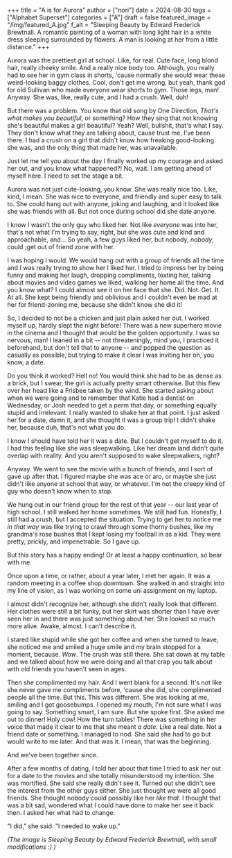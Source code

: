 +++
title = "A is for Aurora"
author = ["nori"]
date = 2024-08-30
tags = ["Alphabet Superset"]
categories = ["A"]
draft = false
featured_image = "/img/featured_A.jpg"
f_alt = "Sleeping Beauty by Edward Frederick Brewtnall. A romantic painting of a woman with long light hair in a white dress sleeping surrounded by flowers. A man is looking at her from a little distance."
+++

Aurora was the prettiest girl at school. Like, for real. Cute face, long blond hair, really cheeky smile. And a really nice body too. Although, you really had to see her in gym class in shorts, 'cause normally she would wear these weird-looking baggy clothes. Cool, don't get me wrong, but yeah, thank god for old Sullivan who made everyone wear shorts to gym. Those legs, man! Anyway. She was, like, really cute, and I had a crush. Well, duh!

But there was a problem. You know that old song by One Direction, _That's what makes you beautiful_, or something? How they sing that not knowing she's beautiful makes a girl beautiful? Yeah? Well, bullshit, that's what I say. They don't know what they are talking about, cause trust me, I've been there. I had a crush on a girl that didn't know how freaking good-looking she was, and the only thing that made her, was unavailable.

Just let me tell you about the day I finally worked up my courage and asked her out, and you know what happened?! No, wait. I am getting ahead of myself here. I need to set the stage a bit.

Aurora was not just cute-looking, you know. She was really nice too. Like, kind, I mean. She was nice to everyone, and friendly and super easy to talk to. She could hang out with anyone, joking and laughing, and it looked like she was friends with all. But not once during school did she date anyone.

I know I wasn't the only guy who liked her. Not like _everyone_ was into her, that's not what I'm trying to say, right, but she was cute and kind and approachable, and... So yeah, a few guys liked her, but nobody, _nobody_, could ;get out of friend zone with her.

I was hoping I would. We would hang out with a group of friends all the time and I was really trying to show her I liked her. I tried to impress her by being funny and making her laugh, dropping compliments, texting her, talking about movies and video games we liked, walking her home all the time. And you know what? I could almost see it on her face that she. Did. Not. Get. It. At all. She kept being friendly and oblivious and I couldn't even be mad at her for friend-zoning me, because she didn't know she did it!

So, I decided to not be a chicken and just plain asked her out. I worked myself up, hardly slept the night before! There was a new superhero movie in the cinema and I thought that would be the golden opportunity. I was so nervous, man! I leaned in a bit -- not threateningly, mind you, I practiced it beforehand, but don't tell that to anyone -- and popped the question as casually as possible, but trying to make it clear I was inviting her on, you know, a date.

Do you think it worked? Hell no! You would think she had to be as dense as a brick, but I swear, the girl is actually pretty smart otherwise. But this flew over her head like a Frisbee taken by the wind. She started asking about when we were going and to remember that Katie had a dentist on Wednesday, or Josh needed to get a perm that day, or something equally stupid and irrelevant. I really wanted to shake her at that point. I just asked her for a date, damn it, and she thought it was a group trip! I didn't shake her, because duh, that's not what you do.

I know I should have told her it was a date. But I couldn't get myself to do it. I had this feeling like she was sleepwalking. Like her dream land didn't quite overlap with reality. And you aren't supposed to wake sleepwalkers, right?

Anyway. We went to see the movie with a bunch of friends, and I sort of gave up after that. I figured maybe she was ace or aro, or maybe she just didn't like anyone at school that way, or whatever. I'm not the creepy kind of guy who doesn't know when to stop.

We hung out in our friend group for the rest of that year -- our last year of high school. I still walked her home sometimes. We still had fun. Honestly, I still had a crush, but I accepted the situation. Trying to get her to notice me _in that way_ was like trying to crawl through some thorny bushes, like my grandma's rose bushes that I kept losing my football in as a kid. They were pretty, prickly, and impenetrable. So I gave up.

But this story has a happy ending! Or at least a happy continuation, so bear with me.

Once upon a time, or rather, about a year later, I met her again. It was a random meeting in a coffee shop downtown. She walked in and straight into my line of vision, as I was working on some uni assignment on my laptop.

I almost didn't recognize her, although she didn't really look that different. Her clothes were still a bit funky, but her skirt was shorter than I have ever seen her in and there was just something about her. She looked so much more alive. Awake, almost. I can't describe it.

I stared like stupid while she got her coffee and when she turned to leave, she noticed me and smiled a huge smile and my brain stopped for a moment, because. _Wow_. The crush was still there. She sat down at my table and we talked about how we were doing and all that crap you talk about with old friends you haven't seen in ages.

Then she complimented my hair. And I went blank for a second. It's not like she never gave me compliments before, 'cause she did, she complimented people all the time. But this. This was different. She was looking at me, smiling and I got goosebumps. I opened my mouth, I'm not sure what I was going to say. Something smart, I am sure. But she spoke first. She asked me out to dinner! Holy cow! How the turn tables! There was something in her voice that made it clear to me that she meant _a date_. Like a real date. Not a friend date or something. I managed to nod. She said she had to go but would write to me later. And that was it. I mean, that was the beginning.

And we've been together since.

After a few months of dating, I told her about that time I tried to ask her out for a date to the movies and she totally misunderstood my intention. She was mortified. She said she really didn't see it. Turned out she didn't see the interest from the other guys either. She just thought we were all good friends. She thought nobody could possibly like her _like that_. I thought that was a bit sad, wondered what I could have done to make her see it back then. I asked her what had to change.

"I did," she said. "I needed to wake up."

_(The image is Sleeping Beauty by Edward Frederick Brewtnall, with small modifications :) )_
